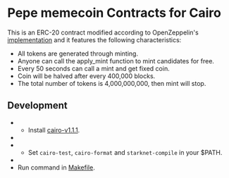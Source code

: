# Pepe memecoin Contracts for Cairo
This is an ERC-20 contract modified according to OpenZeppelin's [implementation](https://github.com/OpenZeppelin/cairo-contracts/blob/cairo-1/src/openzeppelin/token/erc20.cairo) and it features the following characteristics:

-  All tokens are generated through minting.
-  Anyone can call the apply_mint function to mint candidates for free.
-  Every 50 seconds can call a mint and get fixed coin.
-  Coin will be halved after every 400,000 blocks.
-  The total number of tokens is 4,000,000,000, then mint will stop.

## Development

- - Install [cairo-v1.1.1](https://github.com/starkware-libs/cairo/tree/v1.1.1).
- 
- - Set `cairo-test`, `cairo-format` and `starknet-compile` in your $PATH.
- 
- Run command in [Makefile](https://github.com/superWifi/starknet-pepe/blob/master/Makefile).
